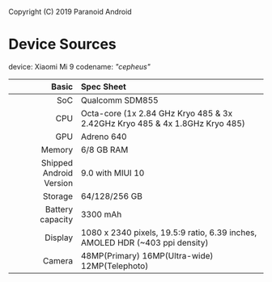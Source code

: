 Copyright (C) 2019 Paranoid Android

Device Sources
=========================================

device: Xiaomi Mi 9
codename: _"cepheus"_

Basic   | Spec Sheet
-------:|:-------------------------
SoC     | Qualcomm SDM855
CPU     | Octa-core (1x 2.84 GHz Kryo 485 & 3x 2.42GHz Kryo 485 & 4x 1.8GHz Kryo 485)
GPU     | Adreno 640
Memory  | 6/8 GB RAM
Shipped Android Version | 9.0 with MIUI 10
Storage | 64/128/256 GB
Battery capacity | 3300 mAh
Display | 1080 x 2340 pixels, 19.5:9 ratio, 6.39 inches, AMOLED HDR (~403 ppi density)
Camera  | 48MP(Primary) 16MP(Ultra-wide) 12MP(Telephoto)
